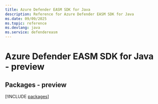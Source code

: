 ```yaml
---
title: Azure Defender EASM SDK for Java
description: Reference for Azure Defender EASM SDK for Java
ms.date: 09/09/2025
ms.topic: reference
ms.devlang: java
ms.service: defendereasm
---
```

# Azure Defender EASM SDK for Java - preview
## Packages - preview
[!INCLUDE [packages](defender-easm-index.md)]